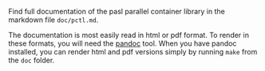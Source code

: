 Find full documentation of the pasl parallel container library in the
markdown file `doc/pctl.md`.

The documentation is most easily read in html or pdf format. To render
in these formats, you will need the [pandoc](http://pandoc.org/)
tool. When you have pandoc installed, you can render html and pdf
versions simply by running `make` from the `doc` folder.
